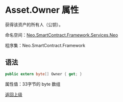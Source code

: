 # Asset.Owner 属性

获得该资产的所有人（公钥）。

命名空间：[Neo.SmartContract.Framework.Services.Neo](../../Neo.md)

程序集：Neo.SmartContract.Framework

## 语法

```c#
public extern byte[] Owner { get; }
```

属性值：33字节的 byte 数组



[返回上级](../Asset.md)